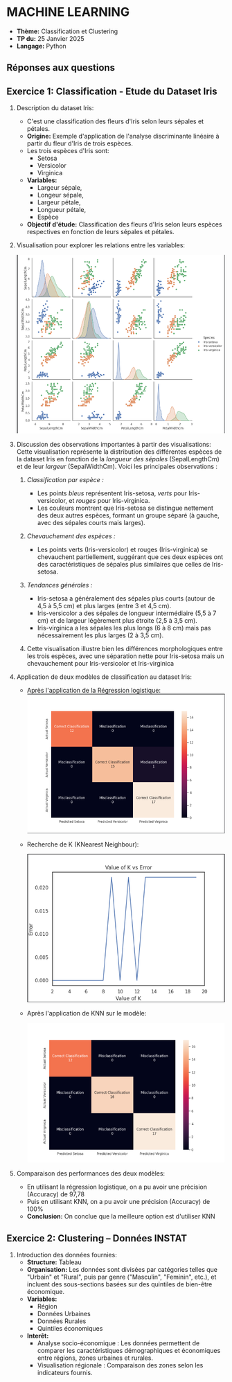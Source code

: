 # MACHINE LEARNING

- **Thème:** Classification et Clustering
- **TP du:** 25 Janvier 2025
- **Langage:** Python

## Réponses aux questions

## Exercice 1: Classification - Etude du Dataset Iris

1. Description du dataset Iris: 
   - C'est une classification des fleurs d'Iris selon leurs sépales et pétales.
   - **Origine:** Exemple d'application de l'analyse discriminante linéaire à partir du fleur d'Iris de trois espèces. 
   - Les trois espèces d'Iris sont:
     - Setosa
     - Versicolor
     - Virginica
   - **Variables:** 
     - Largeur sépale, 
     - Longeur sépale, 
     - Largeur pétale, 
     - Longueur pétale, 
     - Espèce
   - **Objectif d'étude:** Classification des fleurs d'Iris selon leurs espèces respectives en fonction de leurs sépales et pétales.

2. Visualisation pour explorer les relations entre les variables:

   ![Visuel](https://github.com/josoavj/tpAlgoML_M1/blob/master/TP2/assets/IrisVisual.png)

3. Discussion des observations importantes à partir des visualisations:
   Cette visualisation représente la distribution des différentes espèces de la dataset Iris en fonction de la *longueur des sépales* (SepalLengthCm) et de leur *largeur* (SepalWidthCm). Voici les principales observations :
   1. *Classification par espèce :*
       - Les points *bleus* représentent Iris-setosa, *verts* pour Iris-versicolor, et *rouges* pour Iris-virginica.
       - Les couleurs montrent que Iris-setosa se distingue nettement des deux autres espèces, formant un groupe séparé (à gauche, avec des sépales courts mais larges).

   2. *Chevauchement des espèces :*
       - Les points verts (Iris-versicolor) et rouges (Iris-virginica) se chevauchent partiellement, suggérant que ces deux espèces ont des caractéristiques de sépales plus similaires que celles de Iris-setosa.

   3. *Tendances générales :*
      - Iris-setosa a généralement des sépales plus courts (autour de 4,5 à 5,5 cm) et plus larges (entre 3 et 4,5 cm).
      - Iris-versicolor a des sépales de longueur intermédiaire (5,5 à 7 cm) et de largeur légèrement plus étroite (2,5 à 3,5 cm).
      - Iris-virginica a les sépales les plus longs (6 à 8 cm) mais pas nécessairement les plus larges (2 à 3,5 cm).
   4. Cette visualisation illustre bien les différences morphologiques entre les trois espèces, avec une séparation nette pour Iris-setosa mais un chevauchement pour Iris-versicolor et Iris-virginica

4. Application de deux modèles de classification au dataset Iris:
   - Après l'application de la Régression logistique:  
     ![RegLinear](https://github.com/josoavj/tpAlgoML_M1/blob/master/TP2/assets/Regression%20logistique.png)
   - Recherche de K (KNearest Neighbour):
   
     ![K](https://github.com/josoavj/tpAlgoML_M1/blob/master/TP2/assets/Recherche%20de%20k.png)
   - Après l'application de KNN sur le modèle:
     
     ![KNN](https://github.com/josoavj/tpAlgoML_M1/blob/master/TP2/assets/KNN.png)

5. Comparaison des performances des deux modèles: 
   - En utilisant la régression logistique, on a pu avoir une précision (Accuracy) de 97,78
   - Puis en utilisant KNN, on a pu avoir une précision (Accuracy) de 100%
   - **Conclusion:** On conclue que la meilleure option est d'utiliser KNN

## Exercice 2: Clustering – Données INSTAT

1. Introduction des données fournies: 
   - **Structure:** Tableau
   - **Organisation:** Les données sont divisées par catégories telles que "Urbain" et "Rural", 
   puis par genre ("Masculin", "Feminin", etc.), et incluent des sous-sections basées sur des quintiles de bien-être économique.
   - **Variables:**
     - Région
     - Données Urbaines
     - Données Rurales
     - Quintiles économiques
   - **Interêt:** 
     - Analyse socio-économique : Les données permettent de comparer les caractéristiques démographiques et économiques entre régions, zones urbaines et rurales.
     - Visualisation régionale : Comparaison des zones selon les indicateurs fournis.
   